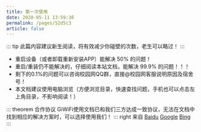 ```yaml
---
title: 第一次使用
date: 2020-05-11 13:59:38
permalink: /pages/52d5c3
article: false
---
```


::: tip 
此篇内容建议新生阅读，将有效减少你碰壁的次数，老生可以略过！
:::


- 重启设备（或者卸载重新安装APP）能解决 50% 的问题！
- 重启/重装仍不能解决的，仔细阅读本站文档，能解决 99.9% 的问题！！！
- 剩下的0.1%的问题可以咨询校园网QQ群，直接@校园网客服说明原因及宿舍号！
- 本文档建议使用电脑浏览（方便浏览目录，快速查找问题，手机也可以点击左上角目录，不影响阅读！）


::: theorem 合作协议
GiWiFi使用文档已和我们三方达成一致协议，无法在文档中找到相应的解决方案时，可以选择使用我们！
::: right
来自 [Baidu](https://www.baidu.com) [Google](https://www.google.com) [Bing](https://cn.bing.com)
:::




